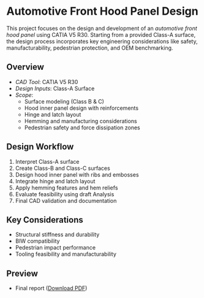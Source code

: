 # Automotive Front Hood Panel Design

This project focuses on the design and development of an *automotive front hood panel* using CATIA V5 R30. Starting from a provided Class-A surface, the design process incorporates key engineering considerations like safety, manufacturability, pedestrian protection, and OEM benchmarking.

## Overview

- *CAD Tool*: CATIA V5 R30
- *Design Inputs*: Class-A Surface
- *Scope*:
  - Surface modeling (Class B & C)
  - Hood inner panel design with reinforcements
  - Hinge and latch layout
  - Hemming and manufacturing considerations
  - Pedestrian safety and force dissipation zones

## Design Workflow

1. Interpret Class-A surface
2. Create Class-B and Class-C surfaces
3. Design hood inner panel with ribs and embosses
4. Integrate hinge and latch layout
5. Apply hemming features and hem reliefs
6. Evaluate feasibility using draft Analysis
7. Final CAD validation and documentation

## Key Considerations

- Structural stiffness and durability
- BIW compatibility
- Pedestrian impact performance
- Tooling feasibility and manufacturability

## Preview

- Final report ([Download PDF](./Automotive%20Front%20Hood%20Panel.pdf))
